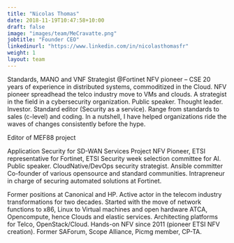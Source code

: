 ```yaml
---
title: "Nicolas Thomas"
date: 2018-11-19T10:47:58+10:00
draft: false
image: "images/team/MeCravatte.png"
jobtitle: "Founder CEO"
linkedinurl: "https://www.linkedin.com/in/nicolasthomasfr"
weight: 1
layout: team
---
```


Standards, MANO and VNF Strategist \@Fortinet NFV pioneer – CSE
20 years of experience in distributed systems, commoditized in the Cloud. NFV pioneer spreadhead the telco industry move to VMs and clouds. A strategist in the field in a cybersecurity organization. Public speaker. Thought leader. Investor. Standard editor (Security as a service). Range from standards to sales (c-level) and coding. In a nutshell, I have helped organizations ride the waves of changes consistently before the hype.

Editor of MEF88 project

Application Security for SD-WAN Services Project
NFV Pioneer,  ETSI representative for Fortinet, ETSI Security week selection committee for AI.
Public speaker. CloudNative/DevOps security strategist. Ansible committer
Co-founder of various opensource and standard communities.
Intrapreneur in charge of securing automated solutions at Fortinet.

Former positions at Canonical and HP. Active actor in the telecom industry transformations for two decades.
Started with the move of network functions to x86, Linux to Virtual machines and open hardware ATCA, Opencompute, hence Clouds and elastic services. Architecting platforms for Telco, OpenStack/Cloud. Hands-on NFV since 2011 (pioneer ETSI NFV creation). Former SAForum, Scope Alliance, Picmg member, CP-TA.
